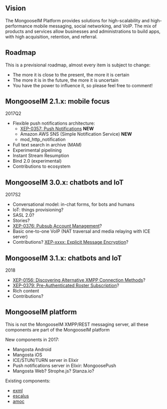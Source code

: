 ## Vision

The MongooseIM Platform provides solutions for high-scalability and high-performance mobile messaging, social networking, and VoIP. The mix of products and services allow businesses and administrations to build apps, with high acquisition, retention, and referral.

## Roadmap

This is a previsional roadmap, almost every item is subject to change:
* The more it is close to the present, the more it is certain
* The more it is in the future, the more it is uncertain
* You have the power to influence it, so please feel free to comment!

## MongooseIM 2.1.x: mobile focus

2017Q2

* Flexible push notifications architecture:
    * [XEP-0357: Push Notifications](https://xmpp.org/extensions/xep-0357.html) **NEW**
    * Amazon AWS SNS (Simple Notification Service) **NEW**
    * mod_http_notification
* Full text search in archive (MAM)
* Experimental pipelining
* Instant Stream Resumption
* Bind 2.0 (experimental)
* Contributions to ecosystem

## MongooseIM 3.0.x: chatbots and IoT

2017S2

* Conversational model: in-chat forms, for bots and humans
* IoT: things provisioning?
* SASL 2.0?
* Stories?
* [XEP-0376: Pubsub Account Management](https://xmpp.org/extensions/xep-0376.html)?
* Basic one-to-one VoIP (NAT traversal and media relaying with ICE server)
* Contributions? [XEP-xxxx: Explicit Message Encryption](https://xmpp.org/extensions/inbox/eme.html)?

## MongooseIM 3.1.x: chatbots and IoT

2018

* [XEP-0156: Discovering Alternative XMPP Connection Methods](http://xmpp.org/extensions/xep-0156.html)?
* [XEP-0379: Pre-Authenticated Roster Subscription](https://xmpp.org/extensions/xep-0379.html)?
* Rich content
* Contributions?

## MongooseIM platform

This is not the MongooseIM XMPP/REST messaging server, all these components are part of the MongooseIM platform

New components in 2017:
* Mangosta Android
* Mangosta iOS
* ICE/STUN/TURN server in Elixir
* Push notifications server in Elixir: MongoosePush
* Mangosta Web? Strophe.js? Stanza.io?

Existing components:
* [exml](https://github.com/esl/exml)
* [escalus](https://github.com/esl/escalus)
* [amoc](https://github.com/esl/amoc)
